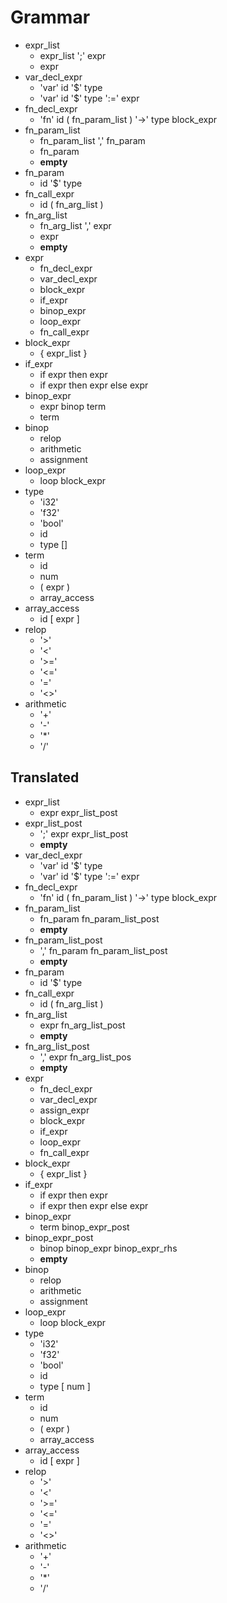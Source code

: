# Grammar

- expr_list
  - expr_list ';' expr
  - expr
- var_decl_expr
  - 'var' id '$' type
  - 'var' id '$' type ':=' expr
- fn_decl_expr
  - 'fn' id ( fn_param_list ) '->' type block_expr
- fn_param_list
  - fn_param_list ',' fn_param
  - fn_param
  - **empty**
- fn_param
  - id '$' type
- fn_call_expr
  - id ( fn_arg_list )
- fn_arg_list
  - fn_arg_list ',' expr
  - expr
  - **empty**
- expr
  - fn_decl_expr
  - var_decl_expr
  - block_expr
  - if_expr
  - binop_expr
  - loop_expr
  - fn_call_expr
- block_expr
  - { expr_list }
- if_expr
  - if expr then expr
  - if expr then expr else expr
- binop_expr
  - expr binop term
  - term
- binop
  - relop
  - arithmetic
  - assignment
- loop_expr
  - loop block_expr
- type
  - 'i32'
  - 'f32'
  - 'bool'
  - id
  - type []
- term
  - id
  - num
  - ( expr )
  - array_access
- array_access
  - id [ expr ]
- relop
  - '>'
  - '<'
  - '>='
  - '<='
  - '='
  - '<>'
- arithmetic
  - '+'
  - '-'
  - '*'
  - '/'

## Translated

- expr_list
  - expr expr_list_post
- expr_list_post
  - ';' expr expr_list_post
  - **empty**
- var_decl_expr
  - 'var' id '$' type
  - 'var' id '$' type ':=' expr
- fn_decl_expr
  - 'fn' id ( fn_param_list ) '->' type block_expr
- fn_param_list
  - fn_param fn_param_list_post
  - **empty**
- fn_param_list_post
  - ',' fn_param fn_param_list_post
  - **empty**
- fn_param
  - id '$' type
- fn_call_expr
  - id ( fn_arg_list )
- fn_arg_list
  - expr fn_arg_list_post
  - **empty**
- fn_arg_list_post
  - ',' expr fn_arg_list_pos
  - **empty**
- expr
  - fn_decl_expr
  - var_decl_expr
  - assign_expr
  - block_expr
  - if_expr
  - loop_expr
  - fn_call_expr
- block_expr
  - { expr_list }
- if_expr
  - if expr then expr
  - if expr then expr else expr
- binop_expr
  - term binop_expr_post
- binop_expr_post
  - binop binop_expr binop_expr_rhs
  - **empty**
- binop
  - relop
  - arithmetic
  - assignment
- loop_expr
  - loop block_expr
- type
  - 'i32'
  - 'f32'
  - 'bool'
  - id
  - type [ num ]
- term
  - id
  - num
  - ( expr )
  - array_access
- array_access
  - id [ expr ]
- relop
  - '>'
  - '<'
  - '>='
  - '<='
  - '='
  - '<>'
- arithmetic
  - '+'
  - '-'
  - '*'
  - '/'